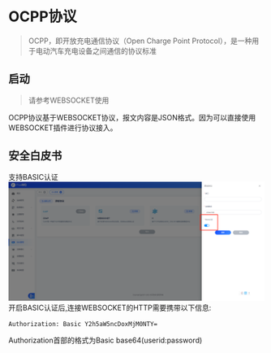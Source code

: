 # OCPP协议
> OCPP，即开放充电通信协议（Open Charge Point Protocol），是一种用于电动汽车充电设备之间通信的协议标准

## 启动
> 请参考WEBSOCKET使用

OCPP协议基于WEBSOCKET协议，报文内容是JSON格式。因为可以直接使用WEBSOCKET插件进行协议接入。

## 安全白皮书

支持BASIC认证
![img.png](../../../assets/images/protocol/ocpp/img.png)
开启BASIC认证后,连接WEBSOCKET的HTTP需要携带以下信息:
```TEXT
Authorization: Basic Y2h5aW5ncDoxMjM0NTY=
```
Authorization首部的格式为Basic base64(userid:password)


